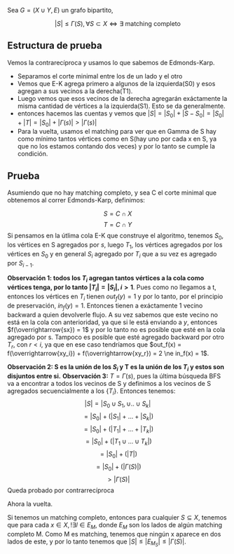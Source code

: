 Sea $G = (X \cup Y, E)$ un grafo bipartito, 

$$|S| \le \Gamma(S), \forall S \subset X \iff \exists \text{ matching completo}$$

## Estructura de prueba
Vemos la contrarecíproca y usamos lo que sabemos de Edmonds-Karp. 

- Separamos el corte minimal entre los de un lado y el otro
- Vemos que E-K agrega primero a algunos de la izquierda(S0) y esos agregan a sus vecinos a la derecha(T1).
- Luego vemos que esos vecinos de la derecha agregarán exáctamente la misma cantidad de vértices a la izquierda(S1). Esto se da generalmente.
- entonces hacemos las cuentas y vemos que $|S| = |S_0| + |S - S_0| = |S_0| + |T| = |S_0| + |\Gamma(s)| > |\Gamma(s)|$
- Para la vuelta, usamos el matching para ver que en Gamma de S hay como mínimo tantos vértices como en S(hay uno por cada x en S, ya que no los estamos contando dos veces) y por lo tanto se cumple la condición.

## Prueba

Asumiendo que no hay matching completo, y sea C el corte minimal que obtenemos al correr Edmonds-Karp, definimos:

$$S = C \cap X$$
$$T = C \cap Y$$
Si pensamos en la útlima cola E-K que construye el algoritmo, tenemos $S_0$, los vértices en S agregados por $s$, luego $T_1$, los vértices agregados por los vértices en $S_0$ y en general $S_i$ agregado por $T_{i}$ que a su vez es agregado por $S_{i-1}$. 

**Observación 1: todos los $T_i$ agregan tantos vértices a la cola como vértices tenga, por lo tanto $|T_i| = |S_i|, i>1$**. Pues como no llegamos a t, entonces los vértices en $T_i$ tienen $out_f(y) = 1$ y por lo tanto, por el principio de preservación, $in_f(y) = 1$. Entonces tienen a exáctamente 1 vecino backward a quien devolverle flujo. A su vez sabemos que este vecino no está en la cola con anterioridad, ya que si le está enviando a $y$, entonces $f(\overrightarrow{sx}) = 1$ y por lo tanto no es posible que esté en la cola agregado por s. Tampoco es posible que esté agregado backward por otro $T_r$, con $r \lt i$, ya que en ese caso tendríamos que $out_f(x) = f(\overrightarrow{xy_i}) + f(\overrightarrow{xy_r}) = 2 \ne in_f(x) = 1$.

**Observación 2: S es la unión de los $S_i$ y T es la unión de los $T_i$ y estos son disjuntos entre si.**
**Observación 3:** $T = \Gamma(s)$, pues la última búsqueda BFS va a encontrar a todos los vecinos de S y definimos a los vecinos de S agregados secuencialmente a los $\{T_i\}$.
Entonces tenemos:
$$|S| = |S_0 \cup S_1, \cup ..\cup S_k|$$
$$= |S_0| + (|S_1| + ... + |S_k|)$$
$$= |S_0| + (|T_1| + ... + |T_k|)$$
$$= |S_0| + (|T_1 \cup ... \cup T_k|)$$
$$= |S_0| + (|T|)$$
$$= |S_0| + (|\Gamma(S)|)$$
$$> |\Gamma(S)|$$
Queda probado por contrarrecíproca

Ahora la vuelta.

Si tenemos un matching completo, entonces para cualquier $S \subseteq X$, tenemos que para cada $x \in X, !\exists l \in E_M$, donde $E_M$ son los lados de algún matching completo M. Como M es matching, tenemos que ningún x aparece en dos lados de este, y por lo tanto tenemos que $|S| \le |E_{M_S}| \le |\Gamma(S)|$.
